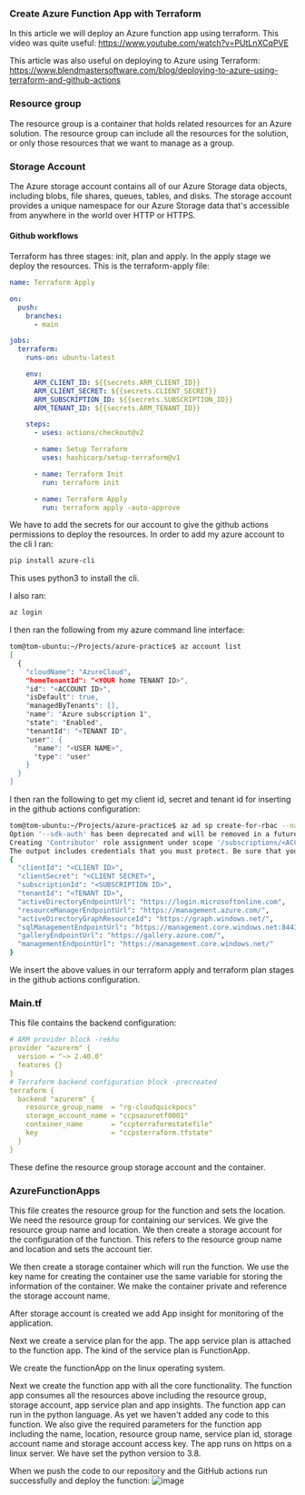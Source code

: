### Create Azure Function App with Terraform
In this article we will deploy an Azure function app using terraform. This video was quite
useful:
https://www.youtube.com/watch?v=PUtLnXCqPVE

This article was also useful on deploying to Azure using Terraform:
https://www.blendmastersoftware.com/blog/deploying-to-azure-using-terraform-and-github-actions

### Resource group
The resource group is a container that holds related resources for an Azure solution. 
The resource group can include all the resources for the solution, or only those resources 
that we want to manage as a group.

### Storage Account
The Azure storage account contains all of our Azure Storage data objects, including blobs, 
file shares, queues, tables, and disks. The storage account provides a unique namespace for our 
Azure Storage data that's accessible from anywhere in the world over HTTP or HTTPS.

#### Github workflows
Terraform has three stages: init, plan and apply. In the apply stage we deploy the resources.
This is the terraform-apply file:
```yaml
name: Terraform Apply

on:
  push:
    branches:
      - main

jobs:
  terraform:
    runs-on: ubuntu-latest

    env:
      ARM_CLIENT_ID: ${{secrets.ARM_CLIENT_ID}}
      ARM_CLIENT_SECRET: ${{secrets.CLIENT_SECRET}}
      ARM_SUBSCRIPTION_ID: ${{secrets.SUBSCRIPTION_ID}}
      ARM_TENANT_ID: ${{secrets.ARM_TENANT_ID}}

    steps:
      - uses: actions/checkout@v2

      - name: Setup Terraform
        uses: hashicorp/setup-terraform@v1

      - name: Terraform Init
        run: terraform init

      - name: Terraform Apply
        run: terraform apply -auto-approve
```
We have to add the secrets for our account to give the github actions permissions to deploy the resources.
In order to add my azure account to the cli I ran:
```bash
pip install azure-cli
```
This uses python3 to install the cli.

I also ran:
```bash
az login
```

I then ran the following from my azure command line interface:
```bash
tom@tom-ubuntu:~/Projects/azure-practice$ az account list
[
  {
    "cloudName": "AzureCloud",
    "homeTenantId": "<YOUR home TENANT ID>",
    "id": "<ACCOUNT ID>",
    "isDefault": true,
    "managedByTenants": [],
    "name": "Azure subscription 1",
    "state": "Enabled",
    "tenantId": "<TENANT ID",
    "user": {
      "name": "<USER NAME>",
      "type": "user"
    }
  }
]

```

I then ran the following to get my client id, secret and tenant id for inserting in the github actions configuration:
```bash
tom@tom-ubuntu:~/Projects/azure-practice$ az ad sp create-for-rbac --name "sp-hello-azure-tf" --role Contributor --scopes /subscriptions/<ACCOUNT ID> --sdk-auth
Option '--sdk-auth' has been deprecated and will be removed in a future release.
Creating 'Contributor' role assignment under scope '/subscriptions/<ACCOUNT ID>'
The output includes credentials that you must protect. Be sure that you do not include these credentials in your code or check the credentials into your source control. For more information, see https://aka.ms/azadsp-cli
{
  "clientId": "<CLIENT ID>",
  "clientSecret": "<CLIENT SECRET>",
  "subscriptionId": "<SUBSCRIPTION ID>",
  "tenantId": "<TENANT ID>",
  "activeDirectoryEndpointUrl": "https://login.microsoftonline.com",
  "resourceManagerEndpointUrl": "https://management.azure.com/",
  "activeDirectoryGraphResourceId": "https://graph.windows.net/",
  "sqlManagementEndpointUrl": "https://management.core.windows.net:8443/",
  "galleryEndpointUrl": "https://gallery.azure.com/",
  "managementEndpointUrl": "https://management.core.windows.net/"
}

```
We insert the above values in our terraform apply and terraform plan stages in the github actions configuration.

### Main.tf

This file contains the backend configuration:
```yaml
# ARM provider block -rekhu
provider "azurerm" {
  version = "~> 2.40.0"
  features {}
}
# Terraform backend configuration block -precreated
terraform {
  backend "azurerm" {
    resource_group_name  = "rg-cloudquickpocs"
    storage_account_name = "ccpsazuretf0001"
    container_name       = "ccpterraformstatefile"
    key                  = "ccpsterraform.tfstate"
  }
}
```
These define the resource group storage account and the container.

### AzureFunctionApps

This file creates the resource group for the function and sets the location. We need the resource group for containing our services.
We give the resource group name and location. We then create a storage account for the configuration of the function.
This refers to the resource group name and location and sets the account tier.

We then create a storage container which will run the function. We use the key name for creating the container use the same variable for storing the 
information of the container. We make the container private and reference the storage account name.

After storage account is created we add App insight for monitoring of the application.

Next we create a service plan for the app. The app service plan is attached to the function app. The kind of the service plan is FunctionApp.

We create the functionApp on the linux operating system.

Next we create the function app with all the core functionality. The function app consumes all the resources above including the
resource group, storage account, app service plan and app insights. The function app can run in the python language. As yet we haven't added any code to this
function. We also give the required parameters for the function app including the name, location, resource group name, service plan id, storage account name
and storage account access key. The app runs on https on a linux server. We have set the python version to 3.8.

When we push the code to our repository and the GitHub actions run successfully and deploy the function:
![image](https://github.com/TomSpencerLondon/LeetCode/assets/27693622/c2c061d4-41a6-46d4-8786-853ea24f0d4f)


